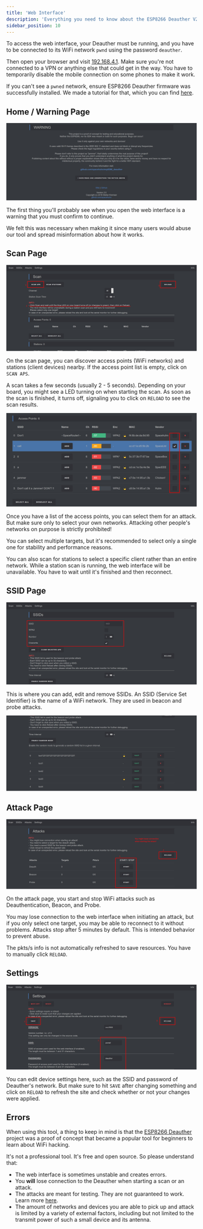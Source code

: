```yaml
---
title: 'Web Interface'
description: 'Everything you need to know about the ESP8266 Deauther V2 Web Interface.'
sidebar_position: 10
---
```


To access the web interface, your Deauther must be running, and you have to be connected to its WiFi network `pwnd` using the password `deauther`.

Then open your browser and visit [192.168.4.1](http://192.168.4.1 ). Make sure you're not connected to a VPN or anything else that could get in the way. You have to temporarily disable the mobile connection on some phones to make it work. 

If you can't see a `pwned` network, ensure ESP8266 Deauther firmware was successfully installed. We made a tutorial for that, which you can find [here](/docs/diy/installation-bin).

## Home / Warning Page

![ESP8266 Deauther Home / Warning Page](/img/usage/home.jpg)

The first thing you'll probably see when you open the web interface is a warning that you must confirm to continue.

We felt this was necessary when making it since many users would abuse our tool and spread misinformation about how it works. 

## Scan Page

![Deauther Scan Page](/img/usage/scan.jpg)

On the scan page, you can discover access points (WiFi networks) and stations (client devices) nearby. If the access point list is empty, click on `SCAN APS`.

A scan takes a few seconds (usually 2 - 5 seconds). Depending on your board, you might see a LED turning on when starting the scan. As soon as the scan is finished, it turns off, signaling you to click on `RELOAD` to see the scan results.

![Deauther Scan Page](/img/usage/scan2.jpg)

Once you have a list of the access points, you can select them for an attack. But make sure only to select your own networks. Attacking other people's networks on purpose is strictly prohibited!

You can select multiple targets, but it's recommended to select only a single one for stability and performance reasons.

You can also scan for stations to select a specific client rather than an entire network. While a station scan is running, the web interface will be unavailable. You have to wait until it's finished and then reconnect.

## SSID Page

![Deauther SSID Page](/img/usage/ssid1.jpg)

This is where you can add, edit and remove SSIDs. An SSID (Service Set Identifier) is the name of a WiFi network. They are used in beacon and probe attacks.

![Deauther SSID Page](/img/usage/ssid2.jpg)

## Attack Page

![Deauther Attack Page](/img/usage/attack.jpg)

On the attack page, you start and stop WiFi attacks such as Deauthentication, Beacon, and Probe.

You may lose connection to the web interface when initiating an attack, but if you only select one target, you may be able to reconnect to it without problems. 
Attacks stop after 5 minutes by default. This is intended behavior to prevent abuse.

The pkts/s info is not automatically refreshed to save resources. You have to manually click `RELOAD`.

## Settings

![Deauther Settings Page](/img/usage/settings.jpg)

You can edit device settings here, such as the SSID and password of Deauther's network. But make sure to hit `SAVE` after changing something and click on `RELOAD` to refresh the site and check whether or not your changes were applied.

## Errors

When using this tool, a thing to keep in mind is that the [ESP8266 Deauther](https://github.com/spacehuhntech/esp8266_deauther) project was a proof of concept that became a popular tool for beginners to learn about WiFi hacking. 

It's not a professional tool. It's free and open source. So please understand that:

- The web interface is sometimes unstable and creates errors.
- You **will** lose connection to the Deauther when starting a scan or an attack.
- The attacks are meant for testing. They are not guaranteed to work. Learn more [here](https://blog.spacehuhn.com/deauth-attack-not-working/).
- The amount of networks and devices you are able to pick up and attack is limited by a variety of external factors, including but not limited to the transmit power of such a small device and its antenna.
